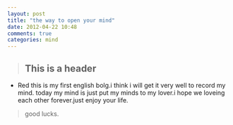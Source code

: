 ```yaml
---
layout: post
title: "the way to open your mind"
date: 2012-04-22 10:48
comments: true
categories: mind
---
```

> ## This is a header

  * Red
   this is my first english bolg.i think i will get it very well to record my mind. today my mind is just put my minds to my lover.i hope we loveing each other forever.just enjoy your life.

 >good lucks.
